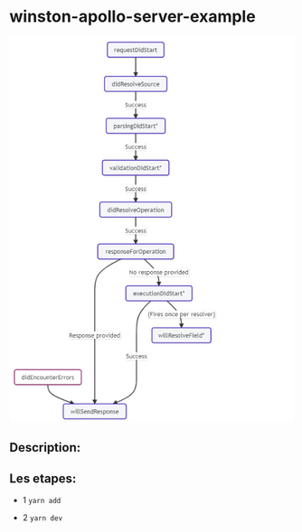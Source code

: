 # winston-apollo-server-example


![screenshots](./screenshots/screenshot.PNG?raw=true)


## Description:

 


## Les etapes:

- 1 `yarn add`

- 2 `yarn dev`
 
